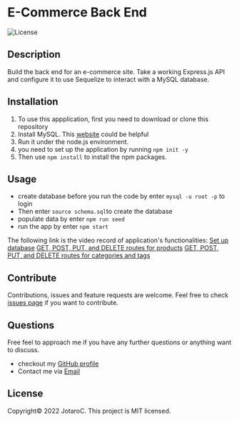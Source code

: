 # E-Commerce Back End

![License](https://img.shields.io/badge/License-MIT-blue.svg)


## Description

Build the back end for an e-commerce site. Take a working Express.js API and configure it to use Sequelize to interact with a MySQL database.


## Installation

1. To use this appplication, first you need to download or clone this repository<br/>
2. Install MySQL. This [website](https://coding-boot-camp.github.io/full-stack/mysql/mysql-installation-guide) could be helpful
3. Run it under the node.js environment. <br/>
4. you need to set up the application by running ``npm init -y``<br/>
5. Then use ``npm install`` to install the npm packages.<br/>


## Usage
- create database before you run the code by enter ``mysql -u root -p`` to login
- Then enter ``source schema.sql``to create the database
- populate data by enter  ``npm run seed``
- run the app by enter ``npm start``


The following link is the video record of application's functionalities:
[Set up database](https://calip.io/PEvQ6r9t#8tq8Cfnf)
[GET, POST, PUT, and DELETE routes for products](https://calip.io/dNmQnojT#aw52XRdG)
[GET, POST, PUT, and DELETE routes for categories and tags](https://calip.io/FSMV3gWP#H1Nn2yWG)



## Contribute

Contributions, issues and feature requests are welcome.
Feel free to check [issues page](https://github.com/JotaroC/E-Commerce-Back-End/issues) if you want to contribute.


## Questions

Free feel to approach me if you have any further questions or anything want to discuss.
- checkout my [GitHub profile](https://github.com/JotaroC)
- Contact me via [Email](mailto:cxz980314@gmail.com)


## License

Copyright© 2022 JotaroC.
This project is MIT licensed.
